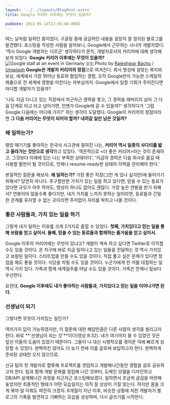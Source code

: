 ```yaml
---
layout: '../../layouts/BlogPost.astro'
title: Google 커리어 이후에는 무엇이 있을까?

pubDate: 2022-05-14T22:56:00.000Z
---
```


여느 날처럼 일하던 중이었다. 구글링 중에 궁금하던 내용을 굉장히 잘 정리된 블로그를 발견했다. 포스팅을 작성한 사람을 알아보니, Google에서 근무하는 시니어 개발자였다. '역시 Google 개발자는 다르군' 생각하다가 문득, 개발자로서의 커리어에 대해 생각해보게 되었다. **Google 커리어 이후에는 무엇이 있을까?**
![Google stall at an event in Germany 🇩🇪.](https://images.unsplash.com/photo-1551808525-51a94da548ce?crop=entropy&amp;cs=tinysrgb&amp;fit=max&amp;fm=jpg&amp;ixid=MnwxMTc3M3wwfDF8c2VhcmNofDd8fGdvb2dsZXxlbnwwfHx8fDE2NTM3MjQ1MTI&amp;ixlib=rb-1.2.1&amp;q=80&amp;w=2000)Photo by [Rajeshwar Bachu](https://unsplash.com/@rajeshwerbatchu7?utm_source=ghost&utm_medium=referral&utm_campaign=api-credit) / [Unsplash](https://unsplash.com/?utm_source=ghost&utm_medium=referral&utm_campaign=api-credit)
**Google은 개발자 커리어의 정점**으로 여겨진다. 회사 명성에 걸맞는 복지와 보상, 세계에서 가장 뛰어난 동료와 협업하는 경험, 오직 Google만이 가능한 스케일의 제품으로 전 세계에 영향을 미친다는 자부심까지. Google에서 일할 기회가 주어진다면 마다할 개발자가 있을까?

'나도 지금 다니고 있는 직장에서 차근차근 경력을 쌓고, 그 경력을 레버리지 삼아 그 다음 단계로 타고 타고 넘어가면, 언젠가 Google에 갈 수 있을까?' 생각하다가 '그럼 Google 다음에는 어디에 가지?' 하는 생각이 도달했다. Google이 커리어의 정점이라면 **그 다음 커리어는 무엇이 되어야 할까? 내려갈 일만 남은 것일까?**

### 왜 일하는가?

랭킹 매기기를 좋아하는 한국식 사고관에 절여진 나는, **커리어 역시 일종의 사다리를 밟고 올라가는 것만으로 생각**하고 있었다. '객관적으로 <더 좋은 커리어>라는 것이 존재하고, 그것보다 아래에 있는 나는 부족한 상태이다', '지금의 경력은 다음 회사로 옮길 때 사용할 발판이 될 것이므로, 언제나 resume-ready한 상태의 이력을 관리해야 한다.'

본질적인 질문을 해보자. **왜 일하는가?** 가장 좋은 직장(그런 게 있나 싶지만)에 들어가기 위해서? 당연히 아니다. 추구할만한 가치가 있는 일을 하고 있다면, 믿을 수 있는 동료가 있다면 규모가 아주 작아도, 명성이 하나도 없어도 괜찮다. 가장 높은 연봉을 받기 위해서? 연봉이야 많을수록 좋다지만, 내가 가치를 느끼지 못하는 일이라면, 동료들과 긴밀한 관계를 유지할 수 없는 곳이라면 주저없이 자리를 박차고 나올 것이다.

### 좋은 사람들과, 가치 있는 일을 하기

그렇게 내가 일하는 이유를 크게 2가지로 좁힐 수 있었다. **첫째, 가치있다고 믿는 일을 통해 보람을 얻고 싶어서. 둘째, 믿을 수 있는 동료들과 함께하는 즐거움을 얻고 싶어서.**

Google 이후의 커리어에는 무엇이 있냐고? 개발이 계속 하고 싶다면 Twitter로 이직할 수도 있을 것이다. 온 지구에 바로 지금 일어나고 있는 일들을 전달하는 것 역시 가치있고 보람된 일이다. 스타트업을 만들 수도 있을 것이다. 직접 풀고 싶은 문제가 있다면 창업을 해도 좋을 것이다. 식당을 차릴 수도 있을 것이다. 누군가에게 한 끼를 대접하는 일 역시 가치 있다. 가족과 함께 세계일주를 떠날 수도 있을 것이다. 가족은 언제나 일보다 우선한다.

요컨대, **Google 이후에도 내가 좋아하는 사람들과, 가치있다고 믿는 일을 이어나가면 된다.**

### 선생님이 되기

그렇다면 무엇이 가치있는 일인가?

여러가지 답이 가능하겠지만, 이 질문에 대한 해답만큼은 다른 사람의 생각을 빌리고자 한다. 바로 **'선생님이 되는 것'**이다(영상 8:32). 내가 여기까지 올 수 있었던 것은 앞선 이들의 도움이 있었기 때문이다. 그들이 나 대신 시행착오를 겪어준 덕에 빠르게 성장할 수 있었다. 완벽하진 않아도 더 늦기 전에 이를 글로써 보답하고자 한다. 완벽하게 준비된 상태란 오지 않으므로.

신규 팀의 첫 개발자로 합류해 프로젝트를 셋업하고 개발해나간동안 경험을 글로 공유하고자 한다. 팀과 함께 개발 문화를 정립해 나간 것부터, 도메인 모델을 디자인하고 DB/API 설계해나간 과정을 차근차근 포스팅해보겠다. 일하면서 조금씩 글감을 마련해 놓았지만 최종적인 형태가 어떤 모습일지는 아직 잘 상상이 가질 않는다. 하지만 꿈을 크게 꿔야 덜 이뤄도 여전히 크겠지. 6개월이 지난 이후, 비슷한 상황에 처한 개발자가 블로그의 기록을 발견하고 기뻐하는 모습을 상상하며, 다시 글쓰기를 시작한다.
